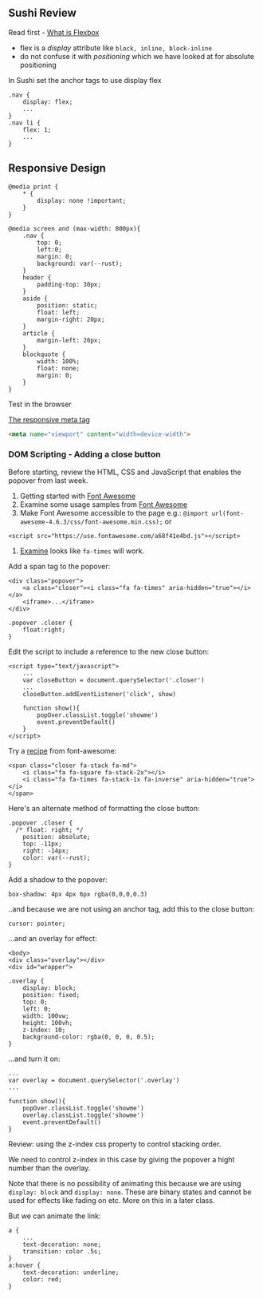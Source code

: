 ## Sushi Review

Read first - [What is Flexbox](https://developer.mozilla.org/en-US/docs/Web/CSS/CSS_Flexible_Box_Layout/Using_CSS_flexible_boxes)

* flex is a *display* attribute like `block, inline, block-inline`
* do not confuse it with *positioning* which we have looked at for absolute positioning

In Sushi set the anchor tags to use display flex

```
.nav {
	display: flex;
	...
}
.nav li { 
	flex: 1;
	...
}
```

## Responsive Design

```
@media print {
	* {
		display: none !important;
	}
}
```


```
@media screen and (max-width: 800px){
	.nav {
		top: 0;
		left:0;
		margin: 0;
		background: var(--rust);
	}
	header {
		padding-top: 30px;
	}
	aside {
		position: static;
		float: left;
		margin-right: 20px;
	}
	article {
		margin-left: 20px;
	}
	blockquote {
		width: 100%;
		float: none;
		margin: 0;
	}
}
```

Test in the browser

[The responsive meta tag](https://css-tricks.com/snippets/html/responsive-meta-tag/)

```html
<meta name="viewport" content="width=device-width">
```


### DOM Scripting - Adding a close button

Before starting, review the HTML, CSS and JavaScript that enables the popover from last week.

1. Getting started with [Font Awesome](http://fontawesome.io/get-started/)
1. Examine some usage samples from [Font Awesome](http://fontawesome.io/examples/)
1. Make Font Awesome accessible to the page e.g.: `@import url(font-awesome-4.6.3/css/font-awesome.min.css);` or

```
<script src="https://use.fontawesome.com/a68f41e4bd.js"></script>
```

1. [Examine](http://fontawesome.io/icons/) looks like `fa-times` will work. 

Add a span tag to the popover:

```
<div class="popover">
	<a class="closer"><i class="fa fa-times" aria-hidden="true"></i></a>
	<iframe>...</iframe>
</div>
```

```
.popover .closer {
	float:right;
}
```

Edit the script to include a reference to the new close button:

```
<script type="text/javascript">
	...
	var closeButton = document.querySelector('.closer')
	...
	closeButton.addEventListener('click', show)

	function show(){
		popOver.classList.toggle('showme')
		event.preventDefault()
	}
</script>
```

Try a [recipe](http://fontawesome.io/examples/) from font-awesome:

```
<span class="closer fa-stack fa-md">
	<i class="fa fa-square fa-stack-2x"></i>
	<i class="fa fa-times fa-stack-1x fa-inverse" aria-hidden="true"></i>
</span>
```

Here's an alternate method of formatting the close button:

```
.popover .closer {
  /* float: right; */
	position: absolute;
	top: -11px;
	right: -14px;
	color: var(--rust);
}
```

Add a shadow to the popover:

```
box-shadow: 4px 4px 6px rgba(0,0,0,0.3)
```

..and because we are not using an anchor tag, add this to the close button:

```
cursor: pointer;
```

...and an overlay for effect:

```
<body>
<div class="overlay"></div>
<div id="wrapper">
```

```
.overlay {
    display: block;
    position: fixed;
    top: 0;
    left: 0;
    width: 100vw;
    height: 100vh;
    z-index: 10;
    background-color: rgba(0, 0, 0, 0.5);
}
```

...and turn it on:

```
...
var overlay = document.querySelector('.overlay')
...

function show(){
	popOver.classList.toggle('showme')
	overlay.classList.toggle('showme')
	event.preventDefault()
}
```

Review: using the z-index css property to control stacking order.

We need to control z-index in this case by giving the popover a hight number than the overlay.

Note that there is no possibility of animating this because we are using `display: block` and `display: none`. These are binary states and cannot be used for effects like fading on etc. More on this in a later class.

But we can animate the link:

```
a {
	...
	text-decoration: none;
	transition: color .5s;
}
a:hover {
	text-decoration: underline;
	color: red;
}
```